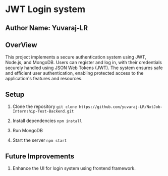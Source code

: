 # JWT Login system

## Author Name: Yuvaraj-LR

## OverView

This project implements a secure authentication system using JWT, Node.js, and MongoDB. Users can register and log in, with their credentials securely handled using JSON Web Tokens (JWT). The system ensures safe and efficient user authentication, enabling protected access to the application's features and resources.

## Setup
1.  Clone the repository
     `git clone https://github.com/yuvaraj-LR/NxtJob-Internship-Test-Backend.git`

2. Install dependencies
     `npm install `
   
3. Run MongoDB

4. Start the server
     `npm start`

## Future Improvements
1. Enhance the UI for login system using frontend framework.
